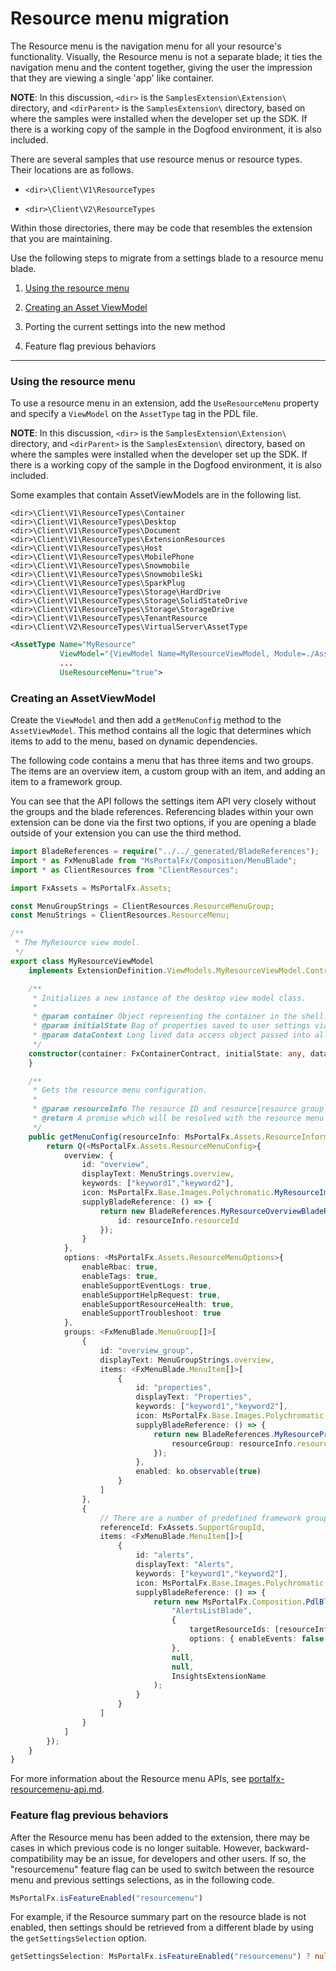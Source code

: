 
<a name="resource-menu-migration"></a>
# Resource menu migration

The Resource menu is the navigation menu for all your resource's functionality. Visually, the Resource menu  is not a separate blade; it ties the navigation menu and the content together, giving the user the impression that they are viewing a single 'app' like container. 

**NOTE**: In this discussion, `<dir>` is the `SamplesExtension\Extension\` directory, and  `<dirParent>`  is the `SamplesExtension\` directory, based on where the samples were installed when the developer set up the SDK. If there is a working copy of the sample in the Dogfood environment, it is also included. 

There are several samples that use resource menus or resource types. Their locations are as follows.

* `<dir>\Client\V1\ResourceTypes`

* `<dir>\Client\V2\ResourceTypes`

Within those directories, there may be code that resembles the extension that you are maintaining.

Use the following steps to migrate from a settings blade to a resource menu blade.

1. [Using the resource menu](#using-the-resource-menu)

1. [Creating an Asset ViewModel](portalfx-resourcemenu-migration.md#creating-an-asset-viewmodel) 

1. Porting the current settings into the new method

1. Feature flag previous behaviors

* * *

<a name="resource-menu-migration-using-the-resource-menu"></a>
### Using the resource menu

To use a resource menu in an extension, add the `UseResourceMenu` property and specify a `ViewModel` on the `AssetType` tag in the PDL file.

**NOTE**: In this discussion, `<dir>` is the `SamplesExtension\Extension\` directory, and  `<dirParent>`  is the `SamplesExtension\` directory, based on where the samples were installed when the developer set up the SDK. If there is a working copy of the sample in the Dogfood environment, it is also included.

Some examples that contain AssetViewModels are in the following list.

`<dir>\Client\V1\ResourceTypes\Container`
`<dir>\Client\V1\ResourceTypes\Desktop`
`<dir>\Client\V1\ResourceTypes\Document`
`<dir>\Client\V1\ResourceTypes\ExtensionResources`
`<dir>\Client\V1\ResourceTypes\Host`
`<dir>\Client\V1\ResourceTypes\MobilePhone`
`<dir>\Client\V1\ResourceTypes\Snowmobile`
`<dir>\Client\V1\ResourceTypes\SnowmobileSki`
`<dir>\Client\V1\ResourceTypes\SparkPlug`
`<dir>\Client\V1\ResourceTypes\Storage\HardDrive`
`<dir>\Client\V1\ResourceTypes\Storage\SolidStateDrive`
`<dir>\Client\V1\ResourceTypes\Storage\StorageDrive`
`<dir>\Client\V1\ResourceTypes\TenantResource`
`<dir>\Client\V2\ResourceTypes\VirtualServer\AssetType`



``` xml
<AssetType Name="MyResource"
           ViewModel="{ViewModel Name=MyResourceViewModel, Module=./AssetViewModels/MyResourceViewModel}"
           ...
           UseResourceMenu="true">
```

<a name="resource-menu-migration-creating-an-assetviewmodel"></a>
### Creating an AssetViewModel

Create the `ViewModel` and then add a `getMenuConfig` method to the `AssetViewModel`. This method contains all the logic that determines which items to add to the menu, based on dynamic dependencies.

The following code contains a menu that has three items and two groups. The items are an overview item, a custom group with an item, and adding an item to a framework group.

You can see that the API follows the settings item API very closely without the groups and the blade references. Referencing blades within your own extension can be done via the first two options, if you are opening a blade outside of your extension you can use the third method.

``` ts
import BladeReferences = require("../../_generated/BladeReferences");
import * as FxMenuBlade from "MsPortalFx/Composition/MenuBlade";
import * as ClientResources from "ClientResources";

import FxAssets = MsPortalFx.Assets;

const MenuGroupStrings = ClientResources.ResourceMenuGroup;
const MenuStrings = ClientResources.ResourceMenu;

/**
 * The MyResource view model.
 */
export class MyResourceViewModel
    implements ExtensionDefinition.ViewModels.MyResourceViewModel.Contract {

    /**
     * Initializes a new instance of the desktop view model class.
     *
     * @param container Object representing the container in the shell.
     * @param initialState Bag of properties saved to user settings via viewState.
     * @param dataContext Long lived data access object passed into all view models in the current area.
     */
    constructor(container: FxContainerContract, initialState: any, dataContext: DataContext) {
    }

    /**
     * Gets the resource menu configuration.
     *
     * @param resourceInfo The resource ID and resource|resource group for the menus.
     * @return A promise which will be resolved with the resource menu configuration.
     */
    public getMenuConfig(resourceInfo: MsPortalFx.Assets.ResourceInformation): MsPortalFx.Base.PromiseV<MsPortalFx.Assets.ResourceMenuConfig> {
        return Q(<MsPortalFx.Assets.ResourceMenuConfig>{
            overview: {
                id: "overview",
                displayText: MenuStrings.overview,
                keywords: ["keyword1","keyword2"],
                icon: MsPortalFx.Base.Images.Polychromatic.MyResourceImage(),
                supplyBladeReference: () => {
                    return new BladeReferences.MyResourceOverviewBladeReference({
                        id: resourceInfo.resourceId
                    });
                }
            },
            options: <MsPortalFx.Assets.ResourceMenuOptions>{
                enableRbac: true,
                enableTags: true,
                enableSupportEventLogs: true,
                enableSupportHelpRequest: true,
                enableSupportResourceHealth: true,
                enableSupportTroubleshoot: true
            },
            groups: <FxMenuBlade.MenuGroup[]>[
                {
                    id: "overview_group",
                    displayText: MenuGroupStrings.overview,
                    items: <FxMenuBlade.MenuItem[]>[
                        {
                            id: "properties",
                            displayText: "Properties",
                            keywords: ["keyword1","keyword2"],
                            icon: MsPortalFx.Base.Images.Polychromatic.MyPropertiesImage(),
                            supplyBladeReference: () => {
                                return new BladeReferences.MyResourcePropertiesBladeReference({
                                    resourceGroup: resourceInfo.resourceId
                                });
                            },
                            enabled: ko.observable(true)
                        }
                    ]
                },
                {
                    // There are a number of predefined framework groups items can be added to them using the following pattern
                    referenceId: FxAssets.SupportGroupId,
                    items: <FxMenuBlade.MenuItem[]>[
                        {
                            id: "alerts",
                            displayText: "Alerts",
                            keywords: ["keyword1","keyword2"],
                            icon: MsPortalFx.Base.Images.Polychromatic.Notification(),
                            supplyBladeReference: () => {
                                return new MsPortalFx.Composition.PdlBladeReference<any>(
                                    "AlertsListBlade",
                                    {
                                        targetResourceIds: [resourceInfo.resourceId],
                                        options: { enableEvents: false }
                                    },
                                    null,
                                    null,
                                    InsightsExtensionName
                                );
                            }
                        }
                    ]
                }
            ]
        });
    }
}
 ```

For more information about the Resource menu APIs, see [portalfx-resourcemenu-api.md](portalfx-resourcemenu-api.md).

### Feature flag previous behaviors

After the Resource menu has been added to the extension, there may be cases in which previous code is no longer suitable. However, backward-compatibility may be an issue, for developers and other users.  If so, the "resourcemenu" feature flag can be used to switch between the resource menu and previous settings selections, as in the following code.

``` ts
MsPortalFx.isFeatureEnabled("resourcemenu")
```

For example, if the Resource summary part on the resource blade is not enabled, then settings should be retrieved from a different blade by using the  `getSettingsSelection` option.

``` ts
getSettingsSelection: MsPortalFx.isFeatureEnabled("resourcemenu") ? null : SettingsSelection;
```